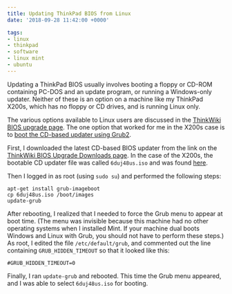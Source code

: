 ```yaml
---
title: Updating ThinkPad BIOS from Linux
date: '2018-09-28 11:42:00 +0000'

tags:
- linux
- thinkpad
- software
- linux mint
- ubuntu
---
```


Updating a ThinkPad BIOS usually involves booting a floppy or CD-ROM
containing PC-DOS and an update program, or running a Windows-only
updater.  Neither of these is an option on a machine like my
ThinkPad X200s, which has no floppy or CD drives, and is running
Linux only.

The various options available to Linux users 
are discussed in the [ThinkWiki BIOS upgrade page](https://www.thinkwiki.org/wiki/BIOS_Upgrade).
The one option that worked for me in the X200s case is
to [boot the CD-based updater using Grub2](https://www.thinkwiki.org/wiki/BIOS_Upgrade#GRUB2:_booting_CD_Image).

First, I downloaded the latest CD-based BIOS updater from the link
on the [ThinkWiki BIOS Upgrade Downloads page](https://www.thinkwiki.org/wiki/BIOS_Upgrade_Downloads).
In the case of the X200s, the bootable CD updater file was called `6duj48us.iso`
and was found [here](https://download.lenovo.com/ibmdl/pub/pc/pccbbs/mobiles/6duj48us.iso).

Then I logged in as root (using `sudo su`) and performed the following steps:

```
apt-get install grub-imageboot
cp 6duj48us.iso /boot/images
update-grub
```

After rebooting, I realized that I needed to force the Grub menu to appear at boot time.  (The menu
was invisible because this machine had no other operating systems
when I installed Mint.  If your machine dual boots Windows and Linux with Grub, you
should not have to perform these steps.)  As root, I edited the file `/etc/default/grub`,
and commented out the line containing `GRUB_HIDDEN_TIMEOUT` so that it looked
like this:

```
#GRUB_HIDDEN_TIMEOUT=0
```

Finally, I ran `update-grub` and rebooted.  This time the Grub menu appeared,
and I was able to select `6duj48us.iso` for booting.

